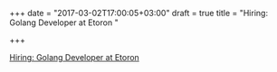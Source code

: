 +++
date = "2017-03-02T17:00:05+03:00"
draft = true
title = "Hiring: Golang Developer at Etoron "

+++

<p><a href="http://www.golangprojects.com/golang-go-job-bli-Golang-Developer-%28remote-position%29-remote-work-possible-Vancouver-Etoron-Technologies-Inc.html">Hiring: Golang Developer at Etoron </a></p>

